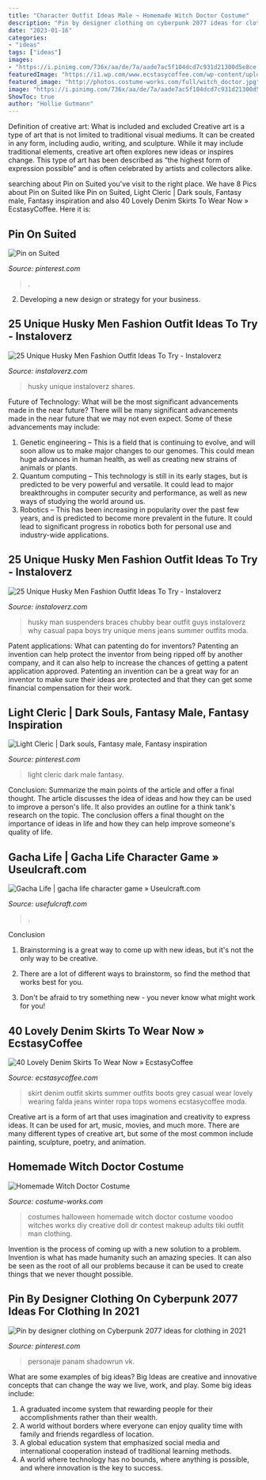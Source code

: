 ```yaml
---
title: "Character Outfit Ideas Male ~ Homemade Witch Doctor Costume"
description: "Pin by designer clothing on cyberpunk 2077 ideas for clothing in 2021"
date: "2023-01-16"
categories:
- "ideas"
tags: ["ideas"]
images:
- "https://i.pinimg.com/736x/aa/de/7a/aade7ac5f104dcd7c931d21300d5e8ce.jpg"
featuredImage: "https://i1.wp.com/www.ecstasycoffee.com/wp-content/uploads/2016/10/Denim-Skirt-Outfit5.jpg"
featured_image: "http://photos.costume-works.com/full/witch_doctor.jpg"
image: "https://i.pinimg.com/736x/aa/de/7a/aade7ac5f104dcd7c931d21300d5e8ce.jpg"
ShowToc: true
author: "Hollie Gutmann"
---
```



Definition of creative art: What is included and excluded
Creative art is a type of art that is not limited to traditional visual mediums. It can be created in any form, including audio, writing, and sculpture. While it may include traditional elements, creative art often explores new ideas or inspires change. This type of art has been described as “the highest form of expression possible” and is often celebrated by artists and collectors alike.

	

		
searching about Pin on Suited you've visit to the right place. We have 8 Pics about Pin on Suited like Pin on Suited, Light Cleric | Dark souls, Fantasy male, Fantasy inspiration and also 40 Lovely Denim Skirts To Wear Now » EcstasyCoffee. Here it is:
		
    
## Pin On Suited

<img loading=lazy src="https://i.pinimg.com/736x/00/1b/bd/001bbdebac3c813d6dcdbfb0bd864e76.jpg" onerror="this.onerror=null;this.src='https://tse1.mm.bing.net/th?id=OIP.AUvcLTcmA7SMBUgiQ-eLrAHaLB&amp;pid=15.1';" alt="Pin on Suited">

_Source: pinterest.com_

>. 

	

2. Developing a new design or strategy for your business.

    
## 25 Unique Husky Men Fashion Outfit Ideas To Try - Instaloverz

<img loading=lazy src="http://www.instaloverz.com/wp-content/uploads/2017/05/27.-Husky-Men.jpg" onerror="this.onerror=null;this.src='https://tse3.mm.bing.net/th?id=OIP.-5kWvY9OiUEaB5_4U7jqfQAAAA&amp;pid=15.1';" alt="25 Unique Husky Men Fashion Outfit Ideas To Try - Instaloverz">

_Source: instaloverz.com_

>husky unique instaloverz shares. 

	

Future of Technology: What will be the most significant advancements made in the near future?
There will be many significant advancements made in the near future that we may not even expect. Some of these advancements may include: 
1. Genetic engineering – This is a field that is continuing to evolve, and will soon allow us to make major changes to our genomes. This could mean huge advances in human health, as well as creating new strains of animals or plants. 
2. Quantum computing – This technology is still in its early stages, but is predicted to be very powerful and versatile. It could lead to major breakthroughs in computer security and performance, as well as new ways of studying the world around us. 
3. Robotics – This has been increasing in popularity over the past few years, and is predicted to become more prevalent in the future. It could lead to significant progress in robotics both for personal use and industry-wide applications. 

    
## 25 Unique Husky Men Fashion Outfit Ideas To Try - Instaloverz

<img loading=lazy src="http://www.instaloverz.com/wp-content/uploads/2017/05/10.-Husky-Men-Fashion.jpg" onerror="this.onerror=null;this.src='https://tse4.mm.bing.net/th?id=OIP.sRCPPt2_a9D1xC1Yk1IlWAHaJ4&amp;pid=15.1';" alt="25 Unique Husky Men Fashion Outfit Ideas To Try - Instaloverz">

_Source: instaloverz.com_

>husky man suspenders braces chubby bear outfit guys instaloverz why casual papa boys try unique mens jeans summer outfits moda. 

	

Patent applications: What can patenting do for inventors?
Patenting an invention can help protect the inventor from being ripped off by another company, and it can also help to increase the chances of getting a patent application approved. Patenting an invention can be a great way for an inventor to make sure their ideas are protected and that they can get some financial compensation for their work.

    
## Light Cleric | Dark Souls, Fantasy Male, Fantasy Inspiration

<img loading=lazy src="https://i.pinimg.com/736x/a2/cf/78/a2cf7897acc1666b1f31d94db75b4325.jpg" onerror="this.onerror=null;this.src='https://tse2.mm.bing.net/th?id=OIP.qxk16W152atBGbdJSm7xsgAAAA&amp;pid=15.1';" alt="Light Cleric | Dark souls, Fantasy male, Fantasy inspiration">

_Source: pinterest.com_

>light cleric dark male fantasy. 

	

Conclusion: Summarize the main points of the article and offer a final thought.
The article discusses the idea of ideas and how they can be used to improve a person's life. It also provides an outline for a think tank's research on the topic. The conclusion offers a final thought on the importance of ideas in life and how they can help improve someone's quality of life.

    
## Gacha Life | Gacha Life Character Game » Useulcraft.com

<img loading=lazy src="https://www.usefulcraft.com/wp-content/uploads/2019/12/gacha-life-3.jpg" onerror="this.onerror=null;this.src='https://tse2.mm.bing.net/th?id=OIP.eftBtdMi6fXz49XIH2tK9AHaIG&amp;pid=15.1';" alt="Gacha Life | gacha life character game » Useulcraft.com">

_Source: usefulcraft.com_

>. 

	

Conclusion
1. Brainstorming is a great way to come up with new ideas, but it's not the only way to be creative.
2. There are a lot of different ways to brainstorm, so find the method that works best for you.

3. Don't be afraid to try something new - you never know what might work for you!

    
## 40 Lovely Denim Skirts To Wear Now » EcstasyCoffee

<img loading=lazy src="https://i1.wp.com/www.ecstasycoffee.com/wp-content/uploads/2016/10/Denim-Skirt-Outfit5.jpg" onerror="this.onerror=null;this.src='https://tse4.mm.bing.net/th?id=OIP.5BMhRnCsbho0WxPc0WzN3QAAAA&amp;pid=15.1';" alt="40 Lovely Denim Skirts To Wear Now » EcstasyCoffee">

_Source: ecstasycoffee.com_

>skirt denim outfit skirts summer outfits boots grey casual wear lovely wearing falda jeans winter ropa tops womens ecstasycoffee moda. 

	

Creative art is a form of art that uses imagination and creativity to express ideas. It can be used for art, music, movies, and much more. There are many different types of creative art, but some of the most common include painting, sculpture, poetry, and animation.

    
## Homemade Witch Doctor Costume

<img loading=lazy src="http://photos.costume-works.com/full/witch_doctor.jpg" onerror="this.onerror=null;this.src='https://tse4.mm.bing.net/th?id=OIP.hPs1VxhGd7KLNZHE855edQHaJ3&amp;pid=15.1';" alt="Homemade Witch Doctor Costume">

_Source: costume-works.com_

>costumes halloween homemade witch doctor costume voodoo witches works diy creative doll dr contest makeup adults tiki outfit man clothing. 

	

Invention is the process of coming up with a new solution to a problem. Invention is what has made humanity such an amazing species. It can also be seen as the root of all our problems because it can be used to create things that we never thought possible.

    
## Pin By Designer Clothing On Cyberpunk 2077 Ideas For Clothing In 2021

<img loading=lazy src="https://i.pinimg.com/736x/aa/de/7a/aade7ac5f104dcd7c931d21300d5e8ce.jpg" onerror="this.onerror=null;this.src='https://tse4.mm.bing.net/th?id=OIP.mFzF4fXfZd9grBnBBsHmsAHaMO&amp;pid=15.1';" alt="Pin by designer clothing on Cyberpunk 2077 ideas for clothing in 2021">

_Source: pinterest.com_

>personaje panam shadowrun vk. 

	

What are some examples of big ideas?
Big Ideas are creative and innovative concepts that can change the way we live, work, and play. Some big ideas include: 
1. A graduated income system that rewarding people for their accomplishments rather than their wealth.
2. A world without borders where everyone can enjoy quality time with family and friends regardless of location.
3. A global education system that emphasized social media and international cooperation instead of traditional learning methods.
4. A world where technology has no bounds, where anything is possible, and where innovation is the key to success.

